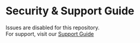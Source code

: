 # Security & Support Guide

Issues are disabled for this repository.  
For support, visit our [Support Guide](https://github.com/tmyapple/TRT_Benchmark/blob/main/.github/SUPPORT.md)
